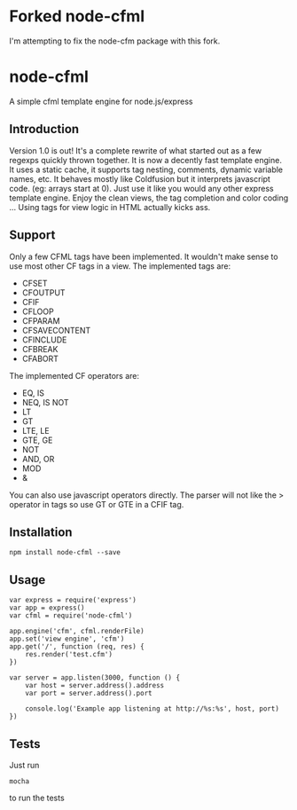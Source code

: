 # Forked node-cfml
I'm attempting to fix the node-cfm package with this fork. 
# node-cfml
A simple cfml template engine for node.js/express

## Introduction
Version 1.0 is out! It's a complete rewrite of what started out as a few regexps quickly thrown together. It is now a decently fast template engine. It uses a static cache, it supports tag nesting, comments, dynamic variable names, etc. It behaves mostly like Coldfusion but it interprets javascript code. (eg: arrays start at 0). Just use it like you would any other express template engine. Enjoy the clean views, the tag completion and color coding ... Using tags for view logic in HTML actually kicks ass.

## Support
Only a few CFML tags have been implemented. It wouldn't make sense to use most other CF tags in a view.
The implemented tags are:
  
  * CFSET
  * CFOUTPUT
  * CFIF
  * CFLOOP
  * CFPARAM
  * CFSAVECONTENT
  * CFINCLUDE
  * CFBREAK
  * CFABORT
  
The implemented CF operators are:

  * EQ, IS
  * NEQ, IS NOT
  * LT
  * GT
  * LTE, LE
  * GTE, GE
  * NOT
  * AND, OR
  * MOD
  * &

You can also use javascript operators directly. The parser will not like the > operator in tags so use GT or GTE in a CFIF tag.

## Installation
	
	npm install node-cfml --save

## Usage
	
	var express = require('express')
	var app = express()
	var cfml = require('node-cfml')

	app.engine('cfm', cfml.renderFile)
	app.set('view engine', 'cfm')
	app.get('/', function (req, res) {
		res.render('test.cfm')
	})
	
	var server = app.listen(3000, function () {
		var host = server.address().address
		var port = server.address().port

		console.log('Example app listening at http://%s:%s', host, port)
	})
	
## Tests
Just run

	mocha

to run the tests
